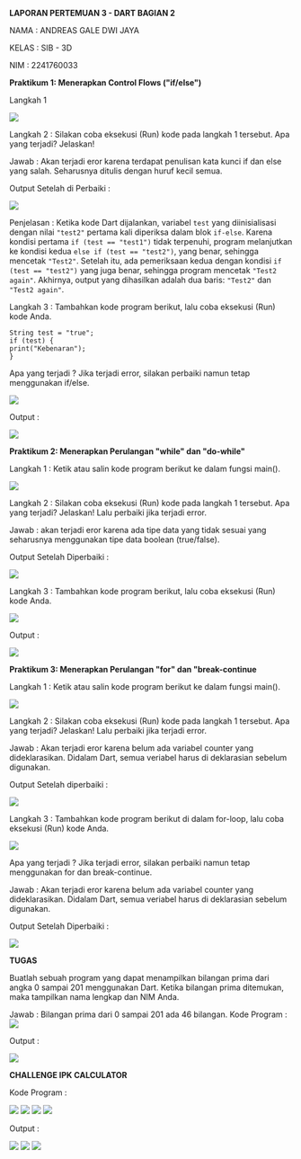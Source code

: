 **LAPORAN PERTEMUAN 3 - DART BAGIAN 2**

NAMA  : ANDREAS GALE DWI JAYA

KELAS : SIB - 3D

NIM   : 2241760033

**Praktikum 1: Menerapkan Control Flows ("if/else")**

Langkah 1

<img src = "langkah1.PNG">

Langkah 2 : Silakan coba eksekusi (Run) kode pada langkah 1 tersebut. Apa yang terjadi? Jelaskan!

Jawab : Akan terjadi eror karena terdapat penulisan kata kunci if dan else yang salah. Seharusnya ditulis dengan huruf kecil semua.

Output Setelah di Perbaiki :

<img src = "hasil_langkah1.PNG">

Penjelasan : Ketika kode Dart dijalankan, variabel `test` yang diinisialisasi dengan nilai `"test2"` pertama kali diperiksa dalam blok `if-else`. Karena kondisi pertama `if (test == "test1")` tidak terpenuhi, program melanjutkan ke kondisi kedua `else if (test == "test2")`, yang benar, sehingga mencetak `"Test2"`. Setelah itu, ada pemeriksaan kedua dengan kondisi `if (test == "test2")` yang juga benar, sehingga program mencetak `"Test2 again"`. Akhirnya, output yang dihasilkan adalah dua baris: `"Test2"` dan `"Test2 again"`.

Langkah 3 : Tambahkan kode program berikut, lalu coba eksekusi (Run) kode Anda.

    String test = "true";
    if (test) {
    print("Kebenaran");
    }

Apa yang terjadi ? Jika terjadi error, silakan perbaiki namun tetap menggunakan if/else.

<img src = "langkah3.PNG">

Output :

<img src = "hasil_langkah3.PNG">

**Praktikum 2: Menerapkan Perulangan "while" dan "do-while"**

Langkah 1 : Ketik atau salin kode program berikut ke dalam fungsi main().

<img src = "perulangan_langkah1.PNG">

Langkah 2 : Silakan coba eksekusi (Run) kode pada langkah 1 tersebut. Apa yang terjadi? Jelaskan! Lalu perbaiki jika terjadi error.

Jawab : akan terjadi eror karena ada tipe data yang tidak sesuai yang seharusnya menggunakan tipe data boolean (true/false).

Output Setelah Diperbaiki :

<img src = "perulangan_langkah1_hasil.PNG">

Langkah 3 : Tambahkan kode program berikut, lalu coba eksekusi (Run) kode Anda.

<img src = "perulangan_langkah3.PNG">

Output :

<img src = "perulangan_langkah3_hasil.PNG">



**Praktikum 3: Menerapkan Perulangan "for" dan "break-continue**

Langkah 1 : Ketik atau salin kode program berikut ke dalam fungsi main().

<img src = "perulangan2_langkah1.PNG">

Langkah 2 : Silakan coba eksekusi (Run) kode pada langkah 1 tersebut. Apa yang terjadi? Jelaskan! Lalu perbaiki jika terjadi error.

Jawab : Akan terjadi eror karena belum ada variabel counter yang dideklarasikan. Didalam Dart, semua veriabel harus di deklarasian sebelum digunakan.

Output Setelah diperbaiki :

<img src = "perulangan2_langkah1_hasil.PNG">

Langkah 3 : Tambahkan kode program berikut di dalam for-loop, lalu coba eksekusi (Run) kode Anda.

<img src = "perulangan2_langkah3.PNG">

Apa yang terjadi ? Jika terjadi error, silakan perbaiki namun tetap menggunakan for dan break-continue.

Jawab : Akan terjadi eror karena belum ada variabel counter yang dideklarasikan. Didalam Dart, semua veriabel harus di deklarasian sebelum digunakan.

Output Setelah Diperbaiki :

<img src = "perulangan2_langkah3_hasil.PNG">

**TUGAS**

Buatlah sebuah program yang dapat menampilkan bilangan prima dari angka 0 sampai 201 menggunakan Dart. Ketika bilangan prima ditemukan, maka tampilkan nama lengkap dan NIM Anda.

Jawab : Bilangan prima dari 0 sampai 201 ada 46 bilangan. 
Kode Program :
<img src = "Tugas.PNG">

Output :

<img src = "tugas_hasil.PNG">


**CHALLENGE IPK CALCULATOR**

Kode Program :

<img src = "calculator1.PNG">
<img src = "calculator2.PNG">
<img src = "calculator3.PNG">
<img src = "calculator4.PNG">

Output :

<img src = "calculator_hasil1.PNG">
<img src = "calculator_hasil2.PNG">
<img src = "calculator_hasil3.PNG">